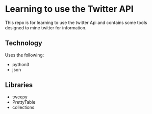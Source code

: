 # Learning to use the Twitter API

This repo is for learning to use the twitter Api and contains some tools designed
to mine twitter for information.

## Technology
Uses the following:
* python3
* json

## Libraries
* tweepy
* PrettyTable
* collections
